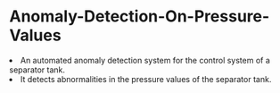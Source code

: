 # Anomaly-Detection-On-Pressure-Values
<li>
An automated anomaly detection system for the control system of a separator tank. 
<li>
It detects abnormalities in the pressure values of the separator tank. 
